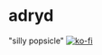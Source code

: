 # adryd

"silly popsicle"
[![ko-fi](https://ko-fi.com/img/githubbutton_sm.svg)](https://ko-fi.com/R6R3BEWOK)
